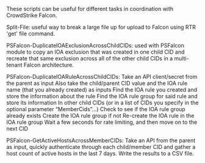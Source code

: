 These scripts can be useful for different tasks in coordination with CrowdStrike Falcon. 

Split-File: useful way to break a large file up for upload to Falcon using RTR 'get' file command. 

PSFalcon-DuplicateIOAExclusionAcrossChildCIDs: used with PSFalcon module to copy an IOA exclusion that was created in one child CID and recreate that same exclusion across all of the other child CIDs in a multi-tenant Falcon architecture.

PSFalcon-DuplicateIOARuleAcrossChildCIDs:
  Take an API client/secret from the parent as input
  Also take the child/parent CID value and the IOA rule name (that you already created) as inputs
  Find the IOA rule you created and store the information about the rule
  Find the IOA rule group for said rule and store its information
  In other child CIDs (or in a list of CIDs you specify in the optional parameter “MemberCids”…)
    Check to see if the IOA rule group already exists
      Create the IOA rule group if not
    Re-create the IOA rule in the IOA rule group
  Wait a few seconds for rate limiting, and then move on to the next CID

PSFalcon-GetActiveHostsAcrossMemberCIDs:
  Take an API from the parent as input, quickly authenticate through each child/member CID and gather a host count of active hosts in the last 7 days. Write the results to a CSV file.
